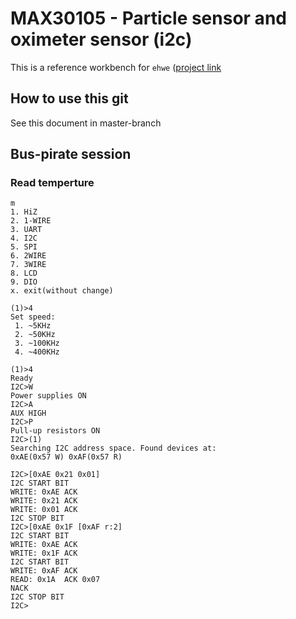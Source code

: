 MAX30105 - Particle sensor and oximeter sensor (i2c)
====================================================

This is a reference workbench for `ehwe`
([project link](https://github.3)

## How to use this git

See this document in master-branch


## Bus-pirate session

### Read temperture

```
m
1. HiZ
2. 1-WIRE
3. UART
4. I2C
5. SPI
6. 2WIRE
7. 3WIRE
8. LCD
9. DIO
x. exit(without change)

(1)>4
Set speed:
 1. ~5KHz
 2. ~50KHz
 3. ~100KHz
 4. ~400KHz

(1)>4
Ready
I2C>W
Power supplies ON
I2C>A
AUX HIGH
I2C>P
Pull-up resistors ON
I2C>(1)
Searching I2C address space. Found devices at:
0xAE(0x57 W) 0xAF(0x57 R)

I2C>[0xAE 0x21 0x01]
I2C START BIT
WRITE: 0xAE ACK
WRITE: 0x21 ACK
WRITE: 0x01 ACK
I2C STOP BIT
I2C>[0xAE 0x1F [0xAF r:2]
I2C START BIT
WRITE: 0xAE ACK
WRITE: 0x1F ACK
I2C START BIT
WRITE: 0xAF ACK
READ: 0x1A  ACK 0x07
NACK
I2C STOP BIT
I2C>
```



